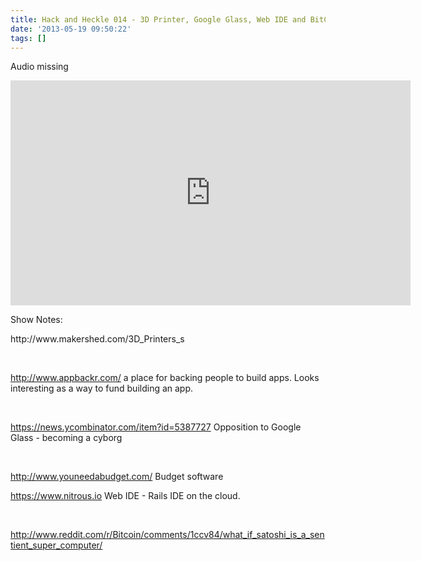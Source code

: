 ```yaml
---
title: Hack and Heckle 014 - 3D Printer, Google Glass, Web IDE and BitCoin
date: '2013-05-19 09:50:22'
tags: []
---
```


Audio missing
<iframe style="border: none" src="http://html5-player.libsyn.com/embed/episode/id/2317262/height/360/width/640/theme/legacy/direction/no/autoplay/no/autonext/no/thumbnail/yes/preload/no/no_addthis/no/" height="360" width="640" scrolling="no"></iframe>
<p dir="ltr"></p>
<p dir="ltr">Show Notes:</p>
<p dir="ltr">http://www.makershed.com/3D_Printers_s</p>
<p dir="ltr"><b><b> </b></b></p>
<p dir="ltr"><a href="http://www.appbackr.com/"> http://www.appbackr.com/</a> a place for backing people to build apps. Looks interesting as a way to fund building an app.</p>
<p dir="ltr"><b><b> </b></b></p>
<p dir="ltr"><a href="https://news.ycombinator.com/item?id=5387727">https://news.ycombinator.com/item?id=5387727</a> Opposition to Google Glass - becoming a cyborg</p>
<p dir="ltr"><b><b> </b></b></p>
<p dir="ltr"><a href="http://www.youneedabudget.com/">http://www.youneedabudget.com/</a> Budget software</p>
<p dir="ltr"><a href="https://www.nitrous.io">https://www.nitrous.io</a> Web IDE - Rails IDE on the cloud.</p>
<p dir="ltr"><b><b> </b></b></p>
<p dir="ltr"><a href="http://www.reddit.com/r/Bitcoin/comments/1ccv84/what_if_satoshi_is_a_sentient_super_computer/">http://www.reddit.com/r/Bitcoin/comments/1ccv84/what_if_satoshi_is_a_sentient_super_computer/</a></p>

